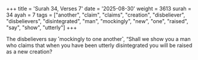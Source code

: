 +++
title = 'Surah 34, Verses 7'
date = '2025-08-30'
weight = 3613
surah = 34
ayah = 7
tags = ["another", "claim", "claims", "creation", "disbeliever", "disbelievers", "disintegrated", "man", "mockingly", "new", "one", "raised", "say", "show", "utterly"]
+++

The disbelievers say ˹mockingly to one another˺, “Shall we show you a man who claims that when you have been utterly disintegrated you will be raised as a new creation?